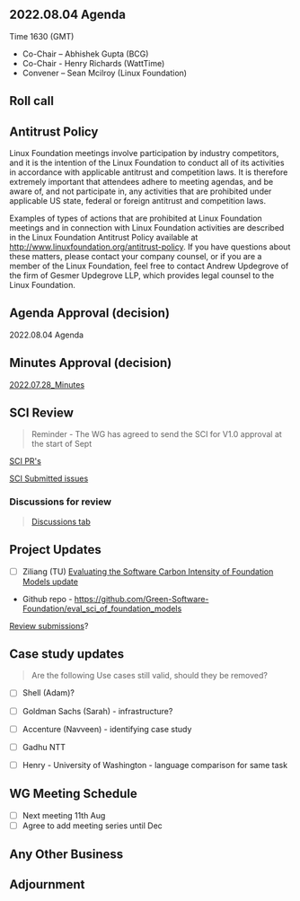 ## 2022.08.04 Agenda

Time 1630 (GMT)

- Co-Chair – Abhishek Gupta (BCG)
- Co-Chair - Henry Richards (WattTime)
- Convener – Sean Mcilroy (Linux Foundation)

## Roll call
  
## Antitrust Policy
Linux Foundation meetings involve participation by industry competitors, and it is the intention of the Linux Foundation to conduct 
all of its activities in accordance with applicable antitrust and competition laws. 
It is therefore extremely important that attendees adhere to meeting agendas, and be aware of, and not participate in, any activities 
that are prohibited under applicable US state, federal or foreign antitrust and competition laws.

Examples of types of actions that are prohibited at Linux Foundation meetings and in connection with Linux Foundation activities are 
described in the Linux Foundation Antitrust Policy available at http://www.linuxfoundation.org/antitrust-policy. 
If you have questions about these matters, please contact your company counsel, or if you are a member of the Linux Foundation, 
feel free to contact Andrew Updegrove of the firm of Gesmer Updegrove LLP, which provides legal counsel to the Linux Foundation.
  
## Agenda Approval (decision) 

2022.08.04 Agenda

## Minutes Approval (decision) 

[2022.07.28_Minutes](https://github.com/Green-Software-Foundation/standards_wg/blob/main/Agenda_Minutes/2022.07.28.Minutes.md)

## SCI Review

> Reminder - The WG has agreed to send the SCI for V1.0 approval at the start of Sept

[SCI PR's](https://github.com/Green-Software-Foundation/software_carbon_intensity/pulls)

[SCI Submitted issues](https://github.com/Green-Software-Foundation/software_carbon_intensity/issues)


### Discussions for review

> [Discussions tab](https://github.com/Green-Software-Foundation/software_carbon_intensity/discussions)
 
## Project Updates
    
- [ ] Ziliang (TU) [Evaluating the Software Carbon Intensity of Foundation Models update](https://github.com/Green-Software-Foundation/eval_sci_of_foundation_models)
 - Github repo - https://github.com/Green-Software-Foundation/eval_sci_of_foundation_models

[Review submissions](https://github.com/Green-Software-Foundation/eval_sci_of_foundation_models/issues)? 

## Case study updates

> Are the following Use cases still valid, should they be removed?

- [ ] Shell (Adam)?

- [ ] Goldman Sachs (Sarah) - infrastructure?

- [ ] Accenture (Navveen) - identifying case study 

- [ ]  Gadhu NTT 

- [ ]  Henry - University of Washington - language comparison for same task 

## WG Meeting Schedule

- [ ]  Next meeting 11th Aug
- [ ]  Agree to add meeting series until Dec

## Any Other Business

## Adjournment
